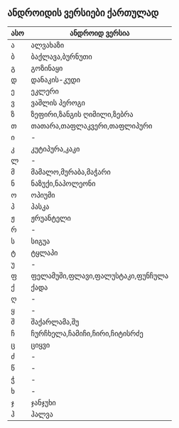## ანდროიდის ვერსიები ქართულად


| ასო | ანდროიდ ვერსია 
|---- |----
| ა | ალვახაზი | 
| ბ | ბაქლავა,ბურნუთი | 
| გ | გოზინაყი | 
| დ | დანაკის-კუდი | 
| ე | ეკლერი | 
| ვ | ვაშლის პეროგი | 
| ზ | ზეფირი,ზანგის ღიმილი,ზებრა | 
| თ | თათარა,თაფლაკვერი,თაფლიპური | 
| ი | - | 
| კ | კუტიპურა,კაკი | 
| ლ | - | 
| მ | მამალო,მურაბა,მაჭარი | 
| ნ | ნაზუქი,ნაპოლეონი | 
| ო | ოპიუმი | 
| პ | პასკა | 
| ჟ | ჟრუანტელი | 
| რ | - | 
| ს | სიგუა | 
| ტ | ტყლაპი | 
| უ | - | 
| ფ | ფელამუში,ფლავი,ფალუსტაკი,ფუნჩულა | 
| ქ | ქადა | 
| ღ | - | 
| ყ | - | 
| შ | შაქარლამა,შუ | 
| ჩ | ჩურჩხელა,ჩამიჩი,ჩირი,ჩიტისრძე | 
| ც | ციყვი | 
| ძ | - | 
| წ | - |
| ჭ | - |
| ხ | - |
| ჯ | ჯანჯუხი |
| ჰ | ჰალვა |

